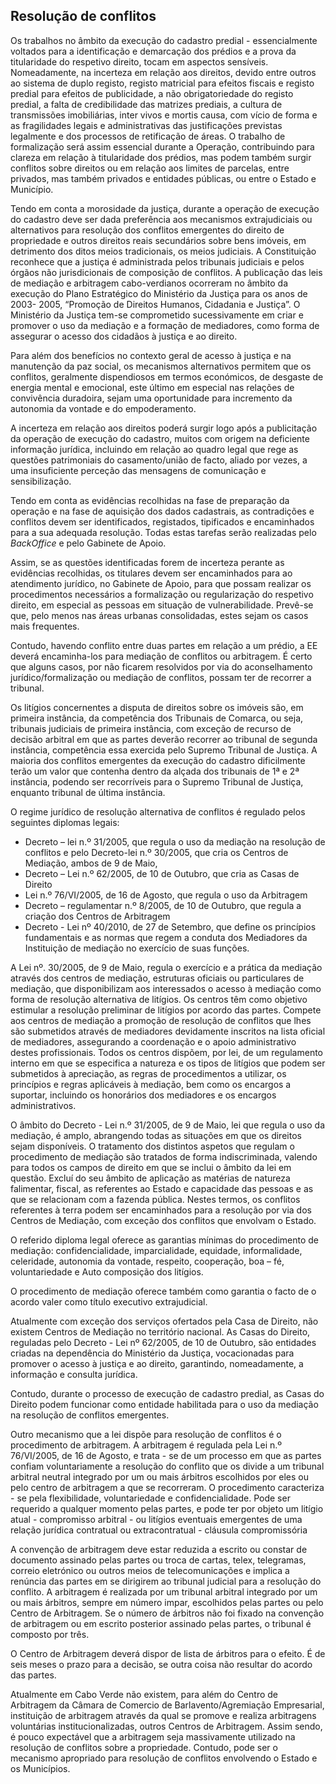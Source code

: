 ## Resolução de conflitos

Os trabalhos no âmbito da execução do cadastro predial - essencialmente voltados para a identificação e demarcação dos prédios e a prova da titularidade do respetivo direito, tocam em aspectos sensíveis. Nomeadamente, na incerteza em relação aos direitos, devido entre outros ao sistema de duplo registo, registo matricial para efeitos fiscais e registo predial para efeitos de publicidade, a não obrigatoriedade do registo predial, a falta de credibilidade das matrizes prediais, a cultura de transmissões imobiliárias, inter vivos e mortis causa, com vício de forma e as fragilidades legais e administrativas das justificações previstas legalmente e dos processos de retificação de áreas. O trabalho de formalização será assim essencial durante a Operação, contribuindo para clareza em relação à titularidade dos prédios, mas podem também surgir conflitos sobre direitos ou em relação aos limites de parcelas, entre privados, mas também privados e entidades públicas, ou entre o Estado e Município.

Tendo em conta a morosidade da justiça, durante a operação de execução do cadastro deve ser dada preferência aos mecanismos extrajudiciais ou alternativos para resolução dos conflitos emergentes do direito de propriedade e outros direitos reais secundários sobre bens imóveis, em detrimento dos ditos meios tradicionais, os meios judiciais. A Constituição reconhece que a justiça é administrada pelos tribunais judiciais e pelos órgãos não jurisdicionais de composição de conflitos. A publicação das leis de mediação e arbitragem cabo-verdianos ocorreram no âmbito da execução do Plano Estratégico do Ministério da Justiça para os anos de 2003- 2005, “Promoção de Direitos Humanos, Cidadania e Justiça”. O Ministério da Justiça tem-se comprometido sucessivamente em criar e promover o uso da mediação e a formação de mediadores, como forma de assegurar o acesso dos cidadãos à justiça e ao direito.

Para além dos benefícios no contexto geral de acesso à justiça e na manutenção da paz social, os mecanismos alternativos permitem que os conflitos, geralmente dispendiosos em termos económicos, de desgaste de energia mental e emocional, este último em especial nas relações de convivência duradoira, sejam uma oportunidade para incremento da autonomia da vontade e do empoderamento.

A incerteza em relação aos direitos poderá surgir logo após a publicitação da operação de execução do cadastro, muitos com origem na deficiente informação jurídica, incluindo em relação ao quadro legal que rege as questões patrimoniais do casamento/união de facto, aliado por vezes, a uma insuficiente perceção das mensagens de comunicação e sensibilização.

Tendo em conta as evidências recolhidas na fase de preparação da operação e na fase de aquisição dos dados cadastrais, as contradições e conflitos devem ser identificados, registados, tipificados e encaminhados para a sua adequada resolução. Todas estas tarefas serão realizadas pelo _BackOffice_ e pelo Gabinete de Apoio.

Assim, se as questões identificadas forem de incerteza perante as evidências recolhidas, os titulares devem ser encaminhados para ao atendimento jurídico, no Gabinete de Apoio, para que possam realizar os procedimentos necessários a formalização ou regularização do respetivo direito, em especial as pessoas em situação de vulnerabilidade. Prevê-se que, pelo menos nas áreas urbanas consolidadas, estes sejam os casos mais frequentes.

Contudo, havendo conflito entre duas partes em relação a um prédio, a EE deverá encaminha-los para mediação de conflitos ou arbitragem. É certo que alguns casos, por não ficarem resolvidos por via do aconselhamento jurídico/formalização ou mediação de conflitos, possam ter de recorrer a tribunal.

Os litígios concernentes a disputa de direitos sobre os imóveis são, em primeira instância, da competência dos Tribunais de Comarca, ou seja, tribunais judiciais de primeira instância, com exceção de recurso de decisão arbitral em que as partes deverão recorrer ao tribunal de segunda instância, competência essa exercida pelo Supremo Tribunal de Justiça. A maioria dos conflitos emergentes da execução do cadastro dificilmente terão um valor que contenha dentro da alçada dos tribunais de 1ª e 2ª instância, podendo ser recorríveis para o Supremo Tribunal de Justiça, enquanto tribunal de última instância.

O regime jurídico de resolução alternativa de conflitos é regulado pelos seguintes diplomas legais: 

* Decreto – lei n.º 31/2005, que regula o uso da mediação na resolução de conflitos e pelo Decreto-lei n.º 30/2005, que cria os Centros de Mediação, ambos de 9 de Maio, 
* Decreto – Lei n.º 62/2005, de 10 de Outubro, que cria as Casas de Direito
* Lei n.º 76/VI/2005, de 16 de Agosto, que regula o uso da Arbitragem
* Decreto – regulamentar n.º 8/2005, de 10 de Outubro, que regula a criação dos Centros de Arbitragem
* Decreto - Lei nº 40/2010, de 27 de Setembro, que define os princípios fundamentais e as normas que regem a conduta dos Mediadores da Instituição de mediação no exercício de suas funções.

A Lei nº. 30/2005, de 9 de Maio, regula o exercício e a prática da mediação através dos centros de mediação, estruturas oficiais ou particulares de mediação, que disponibilizam aos interessados o acesso à mediação como forma de resolução alternativa de litígios. Os centros têm como objetivo estimular a resolução preliminar de litígios por acordo das partes. Compete aos centros de mediação a promoção de resolução de conflitos que lhes são submetidos através de mediadores devidamente inscritos na lista oficial de mediadores, assegurando a coordenação e o apoio administrativo destes profissionais. Todos os centros dispõem, por lei, de um regulamento interno em que se especifica a natureza e os tipos de litígios que podem ser submetidos à apreciação, as regras de procedimentos a utilizar, os princípios e regras aplicáveis à mediação, bem como os encargos a suportar, incluindo os honorários dos mediadores e os encargos administrativos.

O âmbito do Decreto - Lei n.º 31/2005, de 9 de Maio, lei que regula o uso da mediação, é amplo, abrangendo todas as situações em que os direitos sejam disponíveis. O tratamento dos distintos aspetos que regulam o procedimento de mediação são tratados de forma indiscriminada, valendo para todos os campos de direito em que se inclui o âmbito da lei em questão. Excluí do seu âmbito de aplicação as matérias de natureza falimentar, fiscal, as referentes ao Estado e capacidade das pessoas e as que se relacionam com a fazenda pública. Nestes termos, os conflitos referentes à terra podem ser encaminhados para a resolução por via dos Centros de Mediação, com exceção dos conflitos que envolvam o Estado.

O referido diploma legal oferece as garantias mínimas do procedimento de mediação: confidencialidade, imparcialidade, equidade, informalidade, celeridade, autonomia da vontade, respeito, cooperação, boa – fé, voluntariedade e Auto composição dos litígios.

O procedimento de mediação oferece também como garantia o facto de o acordo valer como título executivo extrajudicial.

Atualmente com exceção dos serviços ofertados pela Casa de Direito, não existem Centros de Mediação no território nacional. As Casas do Direito, reguladas pelo Decreto - Lei nº 62/2005, de 10 de Outubro, são entidades criadas na dependência do Ministério da Justiça, vocacionadas para promover o acesso à justiça e ao direito, garantindo, nomeadamente, a informação e consulta jurídica.

Contudo, durante o processo de execução de cadastro predial, as Casas do Direito podem funcionar como entidade habilitada para o uso da mediação na resolução de conflitos emergentes.

Outro mecanismo que a lei dispõe para resolução de conflitos é o procedimento de arbitragem. A arbitragem é regulada pela Lei n.º 76/VI/2005, de 16 de Agosto, e trata - se de um processo em que as partes confiam voluntariamente a resolução do conflito que os divide a um tribunal arbitral neutral integrado por um ou mais árbitros escolhidos por eles ou pelo centro de arbitragem a que se recorreram. O procedimento caracteriza - se pela flexibilidade, voluntariedade e confidencialidade. Pode ser requerido a qualquer momento pelas partes, e pode ter por objeto um litígio atual - compromisso arbitral - ou litígios eventuais emergentes de uma relação jurídica contratual ou extracontratual - cláusula compromissória

A convenção de arbitragem deve estar reduzida a escrito ou constar de documento assinado pelas partes ou troca de cartas, telex, telegramas, correio eletrónico ou outros meios de telecomunicações e implica a renúncia das partes em se dirigirem ao tribunal judicial para a resolução do conflito. A arbitragem é realizada por um tribunal arbitral integrado por um ou mais árbitros, sempre em número impar, escolhidos pelas partes ou pelo Centro de Arbitragem. Se o número de árbitros não foi fixado na convenção de arbitragem ou em escrito posterior assinado pelas partes, o tribunal é composto por três.

O Centro de Arbitragem deverá dispor de lista de árbitros para o efeito. É de seis meses o prazo para a decisão, se outra coisa não resultar do acordo das partes.

Atualmente em Cabo Verde não existem, para além do Centro de Arbitragem da Câmara de Comercio de Barlavento/Agremiação Empresarial, instituição de arbitragem através da qual se promove e realiza arbitragens voluntárias institucionalizadas, outros Centros de Arbitragem. Assim sendo, é pouco expectável que a arbitragem seja massivamente utilizado na resolução de conflitos sobre a propriedade. Contudo, pode ser o mecanismo apropriado para resolução de conflitos envolvendo o Estado e os Municípios.

